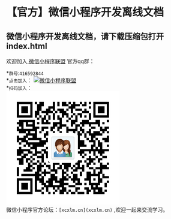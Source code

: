 【官方】微信小程序开发离线文档
=======
  微信小程序开发离线文档，请下载压缩包打开index.html
 -------

  欢迎加入[ 微信小程序联盟](http://www.xcxlm.cn) 官方qq群：  
  
*`群号`:`416592844`  
*`点击加入`：
<a target="_blank" href="http://shang.qq.com/wpa/qunwpa?idkey=4d8759cb360a8b0818e073a892deb67419da55f88a724cb6f131893de7e94168"><img border="0" src="http://pub.idqqimg.com/wpa/images/group.png" alt="微信小程序联盟" title="微信小程序联盟"></a>  
*`扫码加入`：  
![alt](8cm.png)  
微信小程序官方论坛：`[xcxlm.cn](xcxlm.cn)` ,欢迎一起来交流学习。

